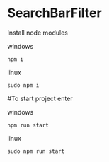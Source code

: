 # SearchBarFilter
Install node modules

windows
~~~code
npm i
~~~
linux
~~~code
sudo npm i
~~~

#To start project enter

windows
~~~code
npm run start
~~~

linux
~~~code
sudo npm run start
~~~
